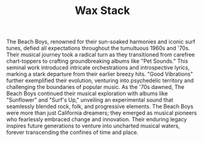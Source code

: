 <body>
  <div class="wrapper1">
    <header class="header1">
      <div class="background1"></div>
      <div class="foreground1"></div>
      <h1 class="title1">Wax Stack</h1>
    </header>
    <section class="section1">
      The Beach Boys, renowned for their sun-soaked harmonies and iconic surf
      tunes, defied all expectations throughout the tumultuous 1960s and '70s.
      Their musical journey took a radical turn as they transitioned from
      carefree chart-toppers to crafting groundbreaking albums like "Pet
      Sounds." This seminal work introduced intricate orchestrations and
      introspective lyrics, marking a stark departure from their earlier breezy
      hits. "Good Vibrations" further exemplified their evolution, venturing
      into psychedelic territory and challenging the boundaries of popular
      music. As the '70s dawned, The Beach Boys continued their musical
      exploration with albums like "Sunflower" and "Surf's Up," unveiling an
      experimental sound that seamlessly blended rock, folk, and progressive
      elements. The Beach Boys were more than just California dreamers; they
      emerged as musical pioneers who fearlessly embraced change and innovation.
      Their enduring legacy inspires future generations to venture into
      uncharted musical waters, forever transcending the confines of time and
      place.
    </section>
  </div>
</body>